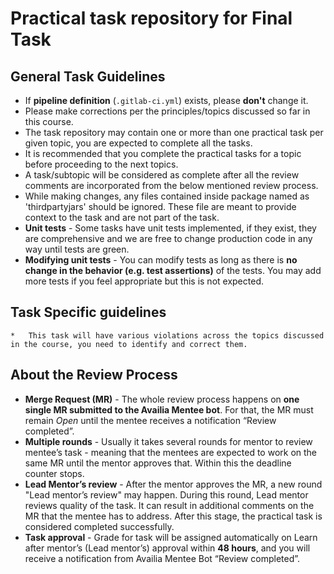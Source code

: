 # Practical task repository for Final Task

## General Task Guidelines

* If **pipeline definition** (`.gitlab-ci.yml`) exists, please **don't** change it.
* Please make corrections per the principles/topics discussed so far in this course.
* The task repository may contain one or more than one practical task per given topic, you are expected to complete all the tasks.
* It is recommended that you complete the practical tasks for a topic before proceeding to the next topics.
* A task/subtopic will be considered as complete after all the review comments are incorporated from the below mentioned review process.
* While making changes, any files contained inside package named as 'thirdpartyjars' should be ignored. These file are meant to provide context to the task and are not part of the task.
* **Unit tests** - Some tasks have unit tests implemented, if they exist, they are comprehensive and we are free to change production code in any way until tests are green.
* **Modifying unit tests** - You can modify tests as long as there is **no change in the behavior (e.g. test assertions)** of the tests. You may add more tests if you feel appropriate but this is not expected.


## Task Specific guidelines

```
*	This task will have various violations across the topics discussed in the course, you need to identify and correct them.
```

## About the Review Process

* **Merge Request (MR)** - The whole review process happens on **one single MR submitted to the Availia Mentee bot**. For that, the MR must remain _Open_ until the mentee receives a notification “Review completed”.
* **Multiple rounds** - Usually it takes several rounds for mentor to review mentee’s task - meaning that the mentees are expected to work on the same MR until the mentor approves that. Within this the deadline counter stops. 
* **Lead Mentor’s review** - After the mentor approves the MR, a new round "Lead mentor’s review" may happen. During this round, Lead mentor reviews quality of the task. It can result in additional comments on the MR that the mentee has to address. After this stage, the practical task is considered completed successfully.
* **Task approval** - Grade for task will be assigned automatically on Learn after mentor’s (Lead mentor’s) approval within **48 hours**, and you will receive a notification from Availia Mentee Bot “Review completed”.